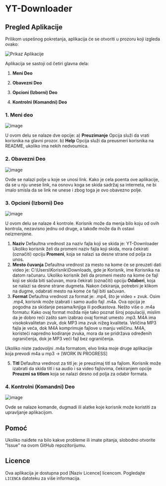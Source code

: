 # YT-Downloader

## Pregled Aplikacije

Prilikom uspešnog pokretanja, aplikacija će se otvoriti u prozoru koji izgleda ovako:

![Prikaz Aplikacije](https://github.com/SofrA11/YT-Downloader/assets/107811123/bc65bf42-bb4f-4007-be24-36195b561b88)

Aplikacija se sastoji od četiri glavna dela:
1. **Meni Deo**
  
2. **Obavezni Deo**
   
3. **Opcioni (Izborni) Deo**

4. **Kontrolni (Komandni) Deo**

### 1. Meni deo 
 ![image](https://github.com/SofrA11/YT-Downloader/assets/107811123/e9ce46e6-6235-4f52-90c2-948f2a579a95)

U ovom delu se nalaze dve opcije:
   a) **Preuzimanje**
        Opcija  služi da vrati korisnika na glavni prozor.
   b) **Help**
        Opcija služi da preusmeri korisnika na README, ukoliko ima nekih nedvoumica.

### 2. Obavezni Deo

![image](https://github.com/SofrA11/YT-Downloader/assets/107811123/9a01c514-08cd-499b-b123-82451a66b8b2)

Ovde se nalazi polje u koje se unosi link. Kako je cela poenta ove aplikacije, da se u nju unese link, na osnovu koga se skida sadržaj sa interneta, ne bi imalo smisla da se link ne unese i zbog toga je ovo obavezno polje.

### 3. Opcioni (Izborni) Deo

![image](https://github.com/SofrA11/YT-Downloader/assets/107811123/ce59e6a5-c087-4d77-bc4d-68d214f5051e)

U ovom delu se nalaze 4 kontrole. Korisnik može da menja bilo koju od ovih kontrola, nezavisno jednu od druge, a takođe može da ih ostavi neizmenjene.
   1. **Naziv**
      Defaultna vrednost za naziv fajla koji se skida je: YT-Downloader
      Ukoliko korisnik želi da promeni naziv fajla koji skida, mora čekirati (označiti) opciju **Promeni**, koja se nalazi sa desne strane od polja za unos.
   2. **Mesto čuvanja**
      Defaultna vrednost za mesto na kome će se preuzeti dati video je: C:\Users\Korisnik\Downloads, gde je Korisnik, ime Korisnika na datom računaru.
      Ukoliko korisnik želi da promeni mesto na kome će fajl koji se skida biti sačuvan, mora čekirati (označiti) opciju **Odaberi**, koja se nalazi sa desne strane dugmeta. Nakon čekiranja, potrebni je klikom na dugme, odabrati mesto na kome će fajl biti sačuvan.
   3. **Format**
        Defaultna vrednost za format je: .mp4, što je video + zvuk.
        Osim .mp4, korisnik može izabrati i samo audio fajl .m4a. Ova opcija je pogodna za skidanje pesama/knjiga ili podkastova.
        Nešto više o .m4a formatu:
        Kako ovaj format možda nije tako poznat široj populaciji, mislim da je dobro reći zašto sam izabrao ovaj format umesto .mp3.
        M4A ima visokokvalitetan zvuk, dok MP3 ima zvuk nižeg kvaliteta. Veličina MP3 fajla je veća, dok M4A komprimuje fajlove u manju veličinu.
        M4A, koristeći napredno kodiranje zvuka, mora da se pridržava određenih ograničenja, dok je MP3 veći fajl bez ograničenja.

Ukoliko niste zadovoljni .m4a formatom, elvo linka moje druge aplikacije koja prevodi m4a u mp3 -> [WORK IN PROGRESS]

   5. **Titl**
Defaultna vrednost za titl je: je preuzimaj titl sa fajlom.
Korisnik može izabrati da skida titl i sa audio i sa video fajlovima, čekiranjem opcije **Preuzmi sa titlom** koja se nalazi desno od polja za odabir formata.





### 4. Kontrolni (Komandni) Deo

![image](https://github.com/SofrA11/YT-Downloader/assets/107811123/03c95934-ed92-4100-9ff5-76ebe4031d00)

Ovde se nalaze komande, dugmadi ili alatke koje korisnik može koristiti za upravljanje aplikacijom.

## Pomoć

Ukoliko naiđete na bilo kakve probleme ili imate pitanja, slobodno otvorite "Issue" na ovom GitHub repozitorijumu.

## Licence

Ova aplikacija je dostupna pod [Naziv Licence] licencom. Pogledajte `LICENCA` datoteku za više informacija.
